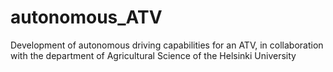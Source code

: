 # autonomous_ATV
Development of autonomous driving capabilities for an ATV, in collaboration with the department of Agricultural Science of the Helsinki University
